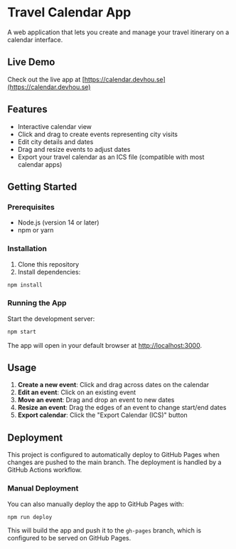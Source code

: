 # Travel Calendar App

A web application that lets you create and manage your travel itinerary on a calendar interface.

## Live Demo

Check out the live app at [https://calendar.devhou.se](https://calendar.devhou.se)

## Features

- Interactive calendar view
- Click and drag to create events representing city visits
- Edit city details and dates
- Drag and resize events to adjust dates
- Export your travel calendar as an ICS file (compatible with most calendar apps)

## Getting Started

### Prerequisites

- Node.js (version 14 or later)
- npm or yarn

### Installation

1. Clone this repository
2. Install dependencies:

```bash
npm install
```

### Running the App

Start the development server:

```bash
npm start
```

The app will open in your default browser at [http://localhost:3000](http://localhost:3000).

## Usage

1. **Create a new event**: Click and drag across dates on the calendar
2. **Edit an event**: Click on an existing event
3. **Move an event**: Drag and drop an event to new dates
4. **Resize an event**: Drag the edges of an event to change start/end dates
5. **Export calendar**: Click the "Export Calendar (ICS)" button

## Deployment

This project is configured to automatically deploy to GitHub Pages when changes are pushed to the main branch. The deployment is handled by a GitHub Actions workflow.

### Manual Deployment

You can also manually deploy the app to GitHub Pages with:

```bash
npm run deploy
```

This will build the app and push it to the `gh-pages` branch, which is configured to be served on GitHub Pages.
